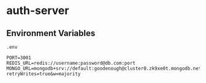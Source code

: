 # auth-server

## Environment Variables

`.env`

```
PORT=3001
REDIS_URL=redis://username:password@db.com:port
MONGO_URL=mongodb+srv://default:goodenough@cluster0.zk9xe0t.mongodb.net/?retryWrites=true&w=majority
```
